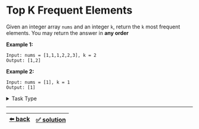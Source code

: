 # Top K Frequent Elements

Given an integer array `nums` and an integer `k`, return the `k` most frequent elements. You may return the answer in __any order__

__Example 1:__

```
Input: nums = [1,1,1,2,2,3], k = 2
Output: [1,2]
```

__Example 2:__

```
Input: nums = [1], k = 1
Output: [1]
```

<details>

<summary>Task Type</summary>

It is a One Pointer One Array and HashMap Task Type. In order to solve it you need to create HashMap and iterate this HashMap in some way similarly to [this task](../partition-labels/task.md) except here we need to _sort_ this HashMap we get

Just don't be fooled by the mention of "any order" in the task description into thinking it is a Task Type for Backtracking Depth-first Search of Array

</details>

---

| [:arrow_left: back](../task-type.md) | [:white_check_mark: solution](./solution.js) |
| :---: | :---: |
